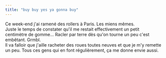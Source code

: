 ```yaml
---
title: "buy buy yes ya gonna buy"
---
```


Ce week-end j'ai ramené des rollers à Paris. Les miens mêmes.  
Juste le temps de constater qu'il me restait effectivement un petit centimètre
de gomme... Racler par terre dès qu'on tourne un peu c'est embêtant. Grmbl.  
Il va falloir que j'aille racheter des roues toutes neuves et que je m'y
remette un peu. Tous ces gens qui en font régulièrement, ça me donne envie
aussi.

